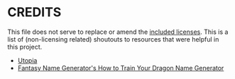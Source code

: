 # CREDITS

This file does not serve to replace or amend the [included licenses](LICENSE.md). This is a list of (non-licensing related) shoutouts to resources that were helpful in this project.

-   [Utopia](https://utopia.fyi/)
-   [Fantasy Name Generator's How to Train Your Dragon Name Generator](https://www.fantasynamegenerators.com/how-to-train-your-dragon-names.php)
